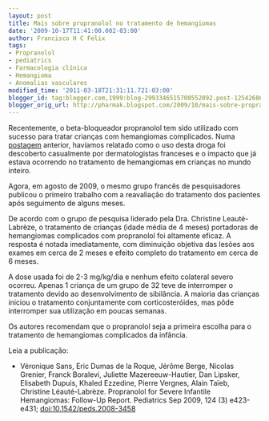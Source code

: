 ```yaml
---
layout: post
title: Mais sobre propranolol no tratamento de hemangiomas
date: '2009-10-17T11:41:00.002-03:00'
author: Francisco H C Felix
tags:
- Propranolol
- pediatrics
- Farmacologia clínica
- Hemangioma
- Anomalias vasculares
modified_time: '2011-03-18T21:31:11.721-03:00'
blogger_id: tag:blogger.com,1999:blog-2993346515708552092.post-1254268664437919952
blogger_orig_url: http://pharmak.blogspot.com/2009/10/mais-sobre-propranolol-no-tratamento-de.html
---
```


Recentemente, o beta-bloqueador propranolol tem sido utilizado com sucesso para tratar crianças com hemangiomas complicados. Numa [postagem](http://bit.ly/fhcflxEw) anterior, havíamos relatado como o uso desta droga foi descoberto casualmente por dermatologistas franceses e o impacto que já estava ocorrendo no tratamento de hemangiomas em crianças no mundo inteiro. 

Agora, em agosto de 2009, o mesmo grupo francês de pesquisadores publicou o primeiro trabalho com a reavaliação do tratamento dos pacientes após seguimento de alguns meses. 

De acordo com o grupo de pesquisa liderado pela Dra. Christine Leauté-Labrèze, o tratamento de crianças (idade média de 4 meses) portadoras de hemangiomas complicados com propranolol foi altamente eficaz. A resposta é notada imediatamente, com diminuição objetiva das lesões aos exames em cerca de 2 meses e efeito completo do tratamento em cerca de 6 meses. 

A dose usada foi de 2-3 mg/kg/dia e nenhum efeito colateral severo ocorreu. Apenas 1 criança de um grupo de 32 teve de interromper o tratamento devido ao desenvolvimento de sibilância. A maioria das crianças iniciou o tratamento conjuntamente com corticosteróides, mas pôde interromper sua utilização em poucas semanas. 

Os autores recomendam que o propranolol seja a primeira escolha para o tratamento de hemangiomas complicados da infância. 
  
Leia a publicação:
- Véronique Sans, Eric Dumas de la Roque, Jérôme Berge, Nicolas Grenier, Franck Boralevi, Juliette Mazereeuw-Hautier, Dan Lipsker, Elisabeth Dupuis, Khaled Ezzedine, Pierre Vergnes, Alain Taïeb, Christine Léauté-Labrèze. Propranolol for Severe Infantile Hemangiomas: Follow-Up Report. Pediatrics Sep 2009, 124 (3) e423-e431; [doi:10.1542/peds.2008-3458](http://doi.org/10.1542/peds.2008-3458)
